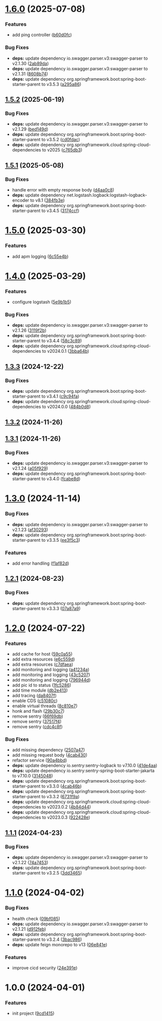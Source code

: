 # [1.6.0](https://github.com/nicholasM95/api-skoda/compare/v1.5.2...v1.6.0) (2025-07-08)


### Features

* add ping controller ([b60d0fc](https://github.com/nicholasM95/api-skoda/commit/b60d0fc389de3e345d4e4f5d87a14ea09c98529c))


### Bug Fixes

* **deps:** update dependency io.swagger.parser.v3:swagger-parser to v2.1.30 ([2ab89da](https://github.com/nicholasM95/api-skoda/commit/2ab89daebce661621be252df6e2bc5145bf41bc6))
* **deps:** update dependency io.swagger.parser.v3:swagger-parser to v2.1.31 ([8608b74](https://github.com/nicholasM95/api-skoda/commit/8608b743f3f9001132b9cc3c1b54394540a0f13b))
* **deps:** update dependency org.springframework.boot:spring-boot-starter-parent to v3.5.3 ([a295a86](https://github.com/nicholasM95/api-skoda/commit/a295a865ee5da627fc6503662951d5d5b3cca5d5))

## [1.5.2](https://github.com/nicholasM95/api-skoda/compare/v1.5.1...v1.5.2) (2025-06-19)


### Bug Fixes

* **deps:** update dependency io.swagger.parser.v3:swagger-parser to v2.1.29 ([bed149d](https://github.com/nicholasM95/api-skoda/commit/bed149daeef581694577f234ab594607fcd7cfe0))
* **deps:** update dependency org.springframework.boot:spring-boot-starter-parent to v3.5.2 ([cd0fdac](https://github.com/nicholasM95/api-skoda/commit/cd0fdac2fcac120645f1ac24169d0fa0d349382f))
* **deps:** update dependency org.springframework.cloud:spring-cloud-dependencies to v2025 ([c765db3](https://github.com/nicholasM95/api-skoda/commit/c765db313a01067429db66a5ea631a4337c36a37))

## [1.5.1](https://github.com/nicholasM95/api-skoda/compare/v1.5.0...v1.5.1) (2025-05-08)


### Bug Fixes

* handle error with empty response body ([d4aa0c8](https://github.com/nicholasM95/api-skoda/commit/d4aa0c8c58e4975d357be7f6fc7bd9fe9450ef48))
* **deps:** update dependency net.logstash.logback:logstash-logback-encoder to v8.1 ([384fb3e](https://github.com/nicholasM95/api-skoda/commit/384fb3ed00719cf63a7b979582088a9a1398cc78))
* **deps:** update dependency org.springframework.boot:spring-boot-starter-parent to v3.4.5 ([3174ccf](https://github.com/nicholasM95/api-skoda/commit/3174ccf1a7c4f129563dd35b60705489e6aa9243))

# [1.5.0](https://github.com/nicholasM95/api-skoda/compare/v1.4.0...v1.5.0) (2025-03-30)


### Features

* add apm logging ([6c55e4b](https://github.com/nicholasM95/api-skoda/commit/6c55e4ba2ed1e46276dfa672e868352f04e985b8))

# [1.4.0](https://github.com/nicholasM95/api-skoda/compare/v1.3.3...v1.4.0) (2025-03-29)


### Features

* configure logstash ([5e9b1b5](https://github.com/nicholasM95/api-skoda/commit/5e9b1b51adc15594c8818c59ed52a346a09581c9))


### Bug Fixes

* **deps:** update dependency io.swagger.parser.v3:swagger-parser to v2.1.26 ([3119f2b](https://github.com/nicholasM95/api-skoda/commit/3119f2b76b990703bab0f283c74e6b3d3ef62ef7))
* **deps:** update dependency org.springframework.boot:spring-boot-starter-parent to v3.4.4 ([58c3c89](https://github.com/nicholasM95/api-skoda/commit/58c3c894bd74741600b64507f56361b2386627ef))
* **deps:** update dependency org.springframework.cloud:spring-cloud-dependencies to v2024.0.1 ([3bba64b](https://github.com/nicholasM95/api-skoda/commit/3bba64b8428389379ce1108e2ac15937146ecbdb))

## [1.3.3](https://github.com/nicholasM95/api-skoda/compare/v1.3.2...v1.3.3) (2024-12-22)


### Bug Fixes

* **deps:** update dependency org.springframework.boot:spring-boot-starter-parent to v3.4.1 ([c9c94fa](https://github.com/nicholasM95/api-skoda/commit/c9c94fa4488bb622abf90feb16e1128625d81955))
* **deps:** update dependency org.springframework.cloud:spring-cloud-dependencies to v2024.0.0 ([484b0d8](https://github.com/nicholasM95/api-skoda/commit/484b0d89e712b79d8d1048a0ac170ce41ddff31e))

## [1.3.2](https://github.com/nicholasM95/api-skoda/compare/v1.3.1...v1.3.2) (2024-11-26)

## [1.3.1](https://github.com/nicholasM95/api-skoda/compare/v1.3.0...v1.3.1) (2024-11-26)


### Bug Fixes

* **deps:** update dependency io.swagger.parser.v3:swagger-parser to v2.1.24 ([a05f929](https://github.com/nicholasM95/api-skoda/commit/a05f929438a9e1f13d1283f3bd9d750cbcece007))
* **deps:** update dependency org.springframework.boot:spring-boot-starter-parent to v3.4.0 ([fcabe8d](https://github.com/nicholasM95/api-skoda/commit/fcabe8d1b080d9baeacf7386ced9193005acf6d8))

# [1.3.0](https://github.com/nicholasM95/api-skoda/compare/v1.2.1...v1.3.0) (2024-11-14)


### Bug Fixes

* **deps:** update dependency io.swagger.parser.v3:swagger-parser to v2.1.23 ([af30293](https://github.com/nicholasM95/api-skoda/commit/af30293abf2a0f5d2a79a47ba639f54b5101d437))
* **deps:** update dependency org.springframework.boot:spring-boot-starter-parent to v3.3.5 ([ee3f5c3](https://github.com/nicholasM95/api-skoda/commit/ee3f5c3844e027e3632e117d83bb83bf031e14bd))


### Features

* add error handling ([f1af82d](https://github.com/nicholasM95/api-skoda/commit/f1af82dde4a760c9d6454b141517bd2991b3ac1b))

## [1.2.1](https://github.com/nicholasM95/api-skoda/compare/v1.2.0...v1.2.1) (2024-08-23)


### Bug Fixes

* **deps:** update dependency org.springframework.boot:spring-boot-starter-parent to v3.3.3 ([07a87a9](https://github.com/nicholasM95/api-skoda/commit/07a87a90fef3ecece4ff6cebb31d4e6282041b44))

# [1.2.0](https://github.com/nicholasM95/api-skoda/compare/v1.1.1...v1.2.0) (2024-07-22)


### Features

* add cache for host ([59c0a55](https://github.com/nicholasM95/api-skoda/commit/59c0a559b383af08ae15327e71f347ce6368fe16))
* add extra resources ([e6c559d](https://github.com/nicholasM95/api-skoda/commit/e6c559dd8576bac48f228bbfa7ca2a94d33b0659))
* add extra resources ([c7dfaea](https://github.com/nicholasM95/api-skoda/commit/c7dfaea575290b18b006e89c5b0189710b0bc595))
* add monitoring and logging ([a41234a](https://github.com/nicholasM95/api-skoda/commit/a41234a7ee33274c576a0e7a8d8e0101a1c820d4))
* add monitoring and logging ([43c5207](https://github.com/nicholasM95/api-skoda/commit/43c52072a86f3d0185aba3d46ce0eb6fbccdd8e6))
* add monitoring and logging ([796944d](https://github.com/nicholasM95/api-skoda/commit/796944df8963302edbceb1b11dfeb382aec9d64f))
* add pic id to status ([1fc5286](https://github.com/nicholasM95/api-skoda/commit/1fc52862a625d85aa24eafbc1e20141cf675921e))
* add time module ([db2e413](https://github.com/nicholasM95/api-skoda/commit/db2e41332abd1d6f8f566acbf8721e27765fbee9))
* add tracing ([da8407f](https://github.com/nicholasM95/api-skoda/commit/da8407f094bcba6931766f13b32f8aa1ad1215bf))
* enable CDS ([c51080c](https://github.com/nicholasM95/api-skoda/commit/c51080cbd85350bd0e97302439474bf31a47b276))
* enable virtual threads ([8c810e7](https://github.com/nicholasM95/api-skoda/commit/8c810e73bb8f80648b230f1f37ab606c9e0e5d0d))
* honk and flash ([29b30c7](https://github.com/nicholasM95/api-skoda/commit/29b30c79741c51265df76f8936ce2c984178c0d4))
* remove sentry ([66f69db](https://github.com/nicholasM95/api-skoda/commit/66f69db85f9f75f773c8eb5eebb056101f37eb54))
* remove sentry ([37517f4](https://github.com/nicholasM95/api-skoda/commit/37517f4d08a1011c16e69a4777d1057e44288514))
* remove sentry ([cdc4c8f](https://github.com/nicholasM95/api-skoda/commit/cdc4c8fb96cc5f9f8ad7bc73ff117320db471903))


### Bug Fixes

* add missing dependency ([2507a47](https://github.com/nicholasM95/api-skoda/commit/2507a47e18886fc150da3c869ce886d4a7c5d16b))
* add missing request body ([4cab430](https://github.com/nicholasM95/api-skoda/commit/4cab4304e2dcdcd42202da63e2884ab0dfe7ce8f))
* refactor service ([90a4bbd](https://github.com/nicholasM95/api-skoda/commit/90a4bbd5ed91ad5ada1c4e6d17b185b3f4e361c4))
* **deps:** update dependency io.sentry:sentry-logback to v7.10.0 ([41de4aa](https://github.com/nicholasM95/api-skoda/commit/41de4aa24e8788dca2ebb04db057ca645d08f045))
* **deps:** update dependency io.sentry:sentry-spring-boot-starter-jakarta to v7.10.0 ([3145048](https://github.com/nicholasM95/api-skoda/commit/31450485df3a87e4e0f8e6ccce1377ca2f27806a))
* **deps:** update dependency org.springframework.boot:spring-boot-starter-parent to v3.3.0 ([4cab46b](https://github.com/nicholasM95/api-skoda/commit/4cab46b2222d94341312aa34dfe33975690ddacb))
* **deps:** update dependency org.springframework.boot:spring-boot-starter-parent to v3.3.2 ([6731f9a](https://github.com/nicholasM95/api-skoda/commit/6731f9a8a2bf1c6b4b6ed7286938778046ff28df))
* **deps:** update dependency org.springframework.cloud:spring-cloud-dependencies to v2023.0.2 ([4b84d44](https://github.com/nicholasM95/api-skoda/commit/4b84d4477f9152453ed6a2d3e045b81f373f8504))
* **deps:** update dependency org.springframework.cloud:spring-cloud-dependencies to v2023.0.3 ([922428e](https://github.com/nicholasM95/api-skoda/commit/922428ed38618e8fb62f7bdea7a5cbfa81b4efbc))

## [1.1.1](https://github.com/nicholasM95/api-skoda/compare/v1.1.0...v1.1.1) (2024-04-23)


### Bug Fixes

* **deps:** update dependency io.swagger.parser.v3:swagger-parser to v2.1.22 ([74a7453](https://github.com/nicholasM95/api-skoda/commit/74a7453cfd2dd5f269b333687a7c7acd32b77a74))
* **deps:** update dependency org.springframework.boot:spring-boot-starter-parent to v3.2.5 ([3dd3465](https://github.com/nicholasM95/api-skoda/commit/3dd3465bc0384c595e8b740e3908c46c5857862c))

# [1.1.0](https://github.com/nicholasM95/api-skoda/compare/v1.0.0...v1.1.0) (2024-04-02)


### Bug Fixes

* health check ([09bf085](https://github.com/nicholasM95/api-skoda/commit/09bf085204f999b0d21690d5f44ae18d3f0bad5e))
* **deps:** update dependency io.swagger.parser.v3:swagger-parser to v2.1.21 ([d912feb](https://github.com/nicholasM95/api-skoda/commit/d912feb07a946abd237a3d88713db8923bec7ff8))
* **deps:** update dependency org.springframework.boot:spring-boot-starter-parent to v3.2.4 ([3bac986](https://github.com/nicholasM95/api-skoda/commit/3bac986942da33ca069246cf87f8c8fb13354de8))
* **deps:** update feign monorepo to v13 ([06e841e](https://github.com/nicholasM95/api-skoda/commit/06e841e0c17403122ab58b2dda98e13e5863425e))


### Features

* improve cicd security ([24e391e](https://github.com/nicholasM95/api-skoda/commit/24e391ee3305df42a172df9263996fcbb3545b63))

# 1.0.0 (2024-04-01)


### Features

* init project ([9cd1415](https://github.com/nicholasM95/api-skoda/commit/9cd1415f8a4dcf2d71bf644e508d8e7e00be832e))
